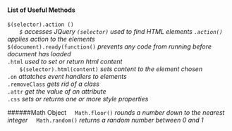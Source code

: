 #### List of Useful Methods

`$(selector).action ()` <br>
&nbsp; &nbsp; &nbsp; &nbsp;*`$` accesses JQuery* 
*`(selector)` used to find HTML elements*
*`.action()` applies action to the elements <br>*
`$(document).ready(function()`
*prevents any code from running before document has loaded <br>*
`.html` *used to set or return html content <br>*
&nbsp; &nbsp; &nbsp; &nbsp;`$(selector).html(content)` *sets content to the element chosen <br>*
`.on` *attatches event handlers to elements <br>*
`.removeClass` *gets rid of a class <br>*
`.attr` *get the value of an attribute <br>*
`.css` *sets or returns one or more style properties*

######Math Object
 &nbsp; &nbsp; `Math.floor()` *rounds a number down to the nearest integer*
 &nbsp; &nbsp; `Math.random()` *returns a random number between 0 and 1*





